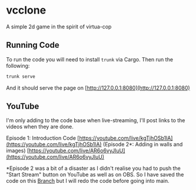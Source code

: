 # vcclone
A simple 2d game in the spirit of virtua-cop

## Running Code
To run the code you will need to install `trunk` via Cargo. Then
run the following:

```bash
trunk serve
```

And it should serve the page on [http://127.0.0.1:8080](http://127.0.0.1:8080)

## YouTube
I'm only adding to the code base when live-streaming, I'll post links
to the videos when they are done.

Episode 1: Introduction Code [https://youtube.com/live/kgTjhOSb1lA](https://youtube.com/live/kgTjhOSb1lA)
(Episode 2*: Adding in walls and images) [https://youtube.com/live/AR6o6vyJIuU](https://youtube.com/live/AR6o6vyJIuU)


*Episode 2 was a bit of a disaster as I didn't realise you had to push the "Start Stream" button on YouTube as well as
on OBS. So I have saved the code on this [Branch](https://github.com/electrocatstudios/vcclone/tree/stream-2-no-live-disaster)
but I will redo the code before going into main. 
